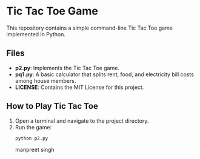 # Tic Tac Toe Game

This repository contains a simple command-line Tic Tac Toe game implemented in Python.

## Files

- **p2.py**: Implements the Tic Tac Toe game.
- **pq1.py**: A basic calculator that splits rent, food, and electricity bill costs among house members.
- **LICENSE**: Contains the MIT License for this project.

## How to Play Tic Tac Toe

1. Open a terminal and navigate to the project directory.
2. Run the game:
   ```sh
   python p2.py
   ```
   manpreet singh
